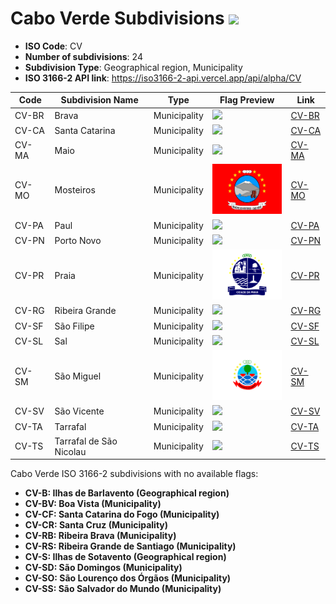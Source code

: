 # Cabo Verde Subdivisions ![](https://flagcdn.com/h40/cv.png)

- **ISO Code**: CV
- **Number of subdivisions**: 24
- **Subdivision Type**: Geographical region, Municipality
- **ISO 3166-2 API link**: https://iso3166-2-api.vercel.app/api/alpha/CV

| Code  | Subdivision Name         | Type | Flag Preview | Link |
|-------|--------------------------|--------------| -------------- |----------|
| CV-BR | Brava | Municipality | <img src='None' height='80'> | [CV-BR](https://github.com/amckenna41/iso3166-flag-icons/blob/main/iso3166-2-icons/CV/CV-BR.png) |
| CV-CA | Santa Catarina | Municipality | <img src='None' height='80'> | [CV-CA](https://github.com/amckenna41/iso3166-flag-icons/blob/main/iso3166-2-icons/CV/CV-CA.png) |
| CV-MA | Maio | Municipality | <img src='None' height='80'> | [CV-MA](https://github.com/amckenna41/iso3166-flag-icons/blob/main/iso3166-2-icons/CV/CV-MA.png) |
| CV-MO | Mosteiros | Municipality | <img src='https://raw.githubusercontent.com/amckenna41/iso3166-flag-icons/main/iso3166-2-icons/CV/CV-MO.svg' height='80'> | [CV-MO](https://github.com/amckenna41/iso3166-flag-icons/blob/main/iso3166-2-icons/CV/CV-MO.svg) |
| CV-PA | Paul | Municipality | <img src='None' height='80'> | [CV-PA](https://github.com/amckenna41/iso3166-flag-icons/blob/main/iso3166-2-icons/CV/CV-PA.png) |
| CV-PN | Porto Novo | Municipality | <img src='None' height='80'> | [CV-PN](https://github.com/amckenna41/iso3166-flag-icons/blob/main/iso3166-2-icons/CV/CV-PN.png) |
| CV-PR | Praia | Municipality | <img src='https://raw.githubusercontent.com/amckenna41/iso3166-flag-icons/main/iso3166-2-icons/CV/CV-PR.png' height='80'> | [CV-PR](https://github.com/amckenna41/iso3166-flag-icons/blob/main/iso3166-2-icons/CV/CV-PR.png) |
| CV-RG | Ribeira Grande | Municipality | <img src='None' height='80'> | [CV-RG](https://github.com/amckenna41/iso3166-flag-icons/blob/main/iso3166-2-icons/CV/CV-RG.png) |
| CV-SF | São Filipe | Municipality | <img src='None' height='80'> | [CV-SF](https://github.com/amckenna41/iso3166-flag-icons/blob/main/iso3166-2-icons/CV/CV-SF.png) |
| CV-SL | Sal | Municipality | <img src='None' height='80'> | [CV-SL](https://github.com/amckenna41/iso3166-flag-icons/blob/main/iso3166-2-icons/CV/CV-SL.png) |
| CV-SM | São Miguel | Municipality | <img src='https://raw.githubusercontent.com/amckenna41/iso3166-flag-icons/main/iso3166-2-icons/CV/CV-SM.svg' height='80'> | [CV-SM](https://github.com/amckenna41/iso3166-flag-icons/blob/main/iso3166-2-icons/CV/CV-SM.svg) |
| CV-SV | São Vicente | Municipality | <img src='None' height='80'> | [CV-SV](https://github.com/amckenna41/iso3166-flag-icons/blob/main/iso3166-2-icons/CV/CV-SV.png) |
| CV-TA | Tarrafal | Municipality | <img src='None' height='80'> | [CV-TA](https://github.com/amckenna41/iso3166-flag-icons/blob/main/iso3166-2-icons/CV/CV-TA.png) |
| CV-TS | Tarrafal de São Nicolau | Municipality | <img src='None' height='80'> | [CV-TS](https://github.com/amckenna41/iso3166-flag-icons/blob/main/iso3166-2-icons/CV/CV-TS.png) |

Cabo Verde ISO 3166-2 subdivisions with no available flags:

* **CV-B: Ilhas de Barlavento (Geographical region)**
* **CV-BV: Boa Vista (Municipality)**
* **CV-CF: Santa Catarina do Fogo (Municipality)**
* **CV-CR: Santa Cruz (Municipality)**
* **CV-RB: Ribeira Brava (Municipality)**
* **CV-RS: Ribeira Grande de Santiago (Municipality)**
* **CV-S: Ilhas de Sotavento (Geographical region)**
* **CV-SD: São Domingos (Municipality)**
* **CV-SO: São Lourenço dos Órgãos (Municipality)**
* **CV-SS: São Salvador do Mundo (Municipality)**
